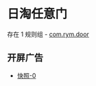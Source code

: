 # 日淘任意门

存在 1 规则组 - [com.rym.door](/src/apps/com.rym.door.ts)

## 开屏广告

- [快照-0](https://i.gkd.li/import/12865344)
